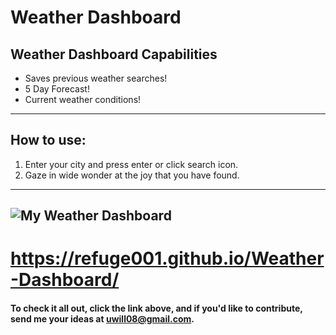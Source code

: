 # Weather Dashboard
## Weather Dashboard Capabilities

- Saves previous weather searches!
- 5 Day Forecast!
- Current weather conditions!

---

## How to use:

1. Enter your city and press enter or click search icon.
2. Gaze in wide wonder at the joy that you have found.

---
## ![My Weather Dashboard](/assets/img/weather.PNG)

# https://refuge001.github.io/Weather-Dashboard/

#### To check it all out, click the link above, and if you'd like to contribute, send me your ideas at uwill08@gmail.com.